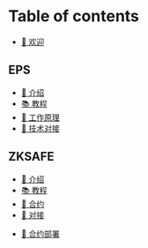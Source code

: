 # Table of contents

* [🥳 欢迎](README.md)

## EPS <a href="#eps" id="eps"></a>

* [👋 介绍](eps/README.md)
* [📚 教程](eps/tutorial.md)
* [📰 工作原理](eps/howItWorks.md)
* [🤖 技术对接](eps/build.md)


## ZKSAFE <a href="#zksafe" id="zksafe"></a>

* [👋 介绍](zksafe/README.md)
* [📚 教程](zksafe/tutorial.md)
* [📜 合约](zksafe/contract.md)
* [🤖 对接](zksafe/build.md)

<!-- ## 4337 Service <a href="#4337s" id="4337s"></a>

* [👋 介绍](4337service/README.md)
* [📚 教程](4337service/tutorial.md)
* [📜 合约](4337service/contract.md)
* [🤖 对接](4337service/build.md)

## ZKSAFE Pro <a href="#zksafepro" id="zksafepro"></a>

* [👋 介绍](zksafepro/README.md)
* [📚 教程](zksafepro/tutorial.md)
* [📜 合约](zksafepro/contract.md)
* [🤖 对接](zksafepro/build.md) -->

* [📜 合约部署](./deployed.md)